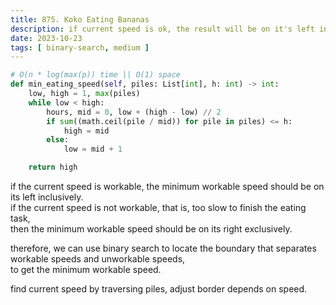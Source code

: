 ```yaml
---
title: 875. Koko Eating Bananas
description: if current speed is ok, the result will be on it's left inclusively
date: 2023-10-23
tags: [ binary-search, medium ] 
---
```


```python
# O(n * log(max(p)) time || O(1) space
def min_eating_speed(self, piles: List[int], h: int) -> int:
    low, high = 1, max(piles)
    while low < high:
        hours, mid = 0, low + (high - low) // 2
        if sum((math.ceil(pile / mid)) for pile in piles) <= h:
            high = mid
        else:
            low = mid + 1

    return high
```

if the current speed is workable, the minimum workable speed should be on its left inclusively. \
if the current speed is not workable, that is, too slow to finish the eating task, \
then the minimum workable speed should be on its right exclusively.

therefore, we can use binary search to locate the boundary that separates workable speeds and unworkable speeds, \
to get the minimum workable speed.

find current speed by traversing piles, adjust border depends on speed.
